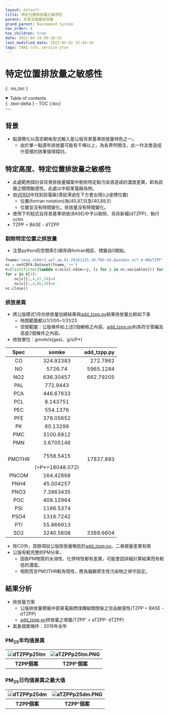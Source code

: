 ```yaml
---
layout: default
title: 特定位置排放量之敏感性
parent: 背景及增量排放量
grand_parent: Recommend System
nav_order: 4
has_children: true
date: 2022-04-18 09:28:55
last_modified_date: 2022-05-02 15:44:10
tags: CMAQ nchc_service ptse
---
```


# 特定位置排放量之敏感性
{: .no_toc }

<details open markdown="block">
  <summary>
    Table of contents
  </summary>
  {: .text-delta }
- TOC
{:toc}
</details>
---

## 背景

- 點源簡化以高空網格型式輸入是公版背景基準排放量特色之一。
  - 由於單一點源年排放量可能有千噸以上，為各界所關注，此一作法會造成什麼樣的效果值得探討。

## 特定高度、特定位置排放量之敏感性

- 此處範例探討自背景排放量檔案中剔除特定點污染源造成的濃度差異，即為該廠之關閉敏感性。此處以中部某電廠為例。
- 由[VERDI](https://sinotec2.github.io/Focus-on-Air-Quality/utilities/Graphics/VERDI)中找到該電廠(滑鼠滑過在下方會出現(i,j)座標位置)
  - 位置(fortran notation)為(40,87,5)及(40,88,5)
  - 位置並沒有時間變化。排放量沒有時間變化。
- 使用下列程式自背景基準排放(BASE)中予以剔除、另存新檔(dTZPP)、執行cctm
- TZPP = BASE - dTZPP

### 剔除特定位置之排放量

- 注意python的空間索引順序與fortran相反、標籤自0開始。

```python
fname='cmaq_cb06r3_ae7_aq.01-20181225.38.TW3-d4.BaseEms.ncf_0-8NoTZPP'
nc = netCDF4.Dataset(fname,'r+')
V=[list(filter(lambda x:nc[x].ndim==j, [i for i in nc.variables])) for j in [1,2,3,4]]
for v in V[3]:
    nc[v][:,4,87,39]=0.
    nc[v][:,4,86,39]=0.
nc.close()
```

### 排放差異

- 將公版模式1月份排放量加總結果與[add_tzpp.py](3add_OldPt.md#add_tzpppy程式說明)結果排放量比較如下表
  - 時間範圍都以1/1/00~1/31/23
  - 空間範圍：公版條件如上述2個網格之內容。[add_tzpp.py](3add_OldPt.md#add_tzpppy程式說明)則為符合管編及高度2個條件之內容。
- 排放單位：gmole/s(gas)、g/s(P*)  

|Spec|somke|add_tzpp.py|
|:-:|:-:|-:|
|CO|324.92383|272.7862|
|NO|5726.74|5965.1284|
|NO2|636.30457|662.79205|
|PAL|772.9443||
|PCA|446.67633||
|PCL|8.143751||
|PEC|554.1376||
|PFE|378.05652||
|PK|60.13299||
|PMC|3100.6912||
|PMN|3.6705146||
|PMOTHR|<p>7558.5415</p> (+P*=16048.072)|17837.893|
|PNCOM|164.42868||
|PNH4|45.004257||
|PNO3|7.3863435||
|POC|409.12964||
|PSI|1166.5374||
|PSO4|1316.7242||
|PTI|55.866913||
|SO2|3240.5608|3389.6604|

- 除CO外，其餘項目公版排放量略低於[add_tzpp.py](3add_OldPt.md#add_tzpppy程式說明)。二者總量差異有限
- 公版有較完整的PM分率，
  - 因各PM物質的水溶性、化學特性都有差異，可能會因詳細計算結果而有較低的濃度。
  - 相對而言PMOTHR較為惰性，應為偏僻原生性污染物之保守設定。

## 結果分析

- 排放量方案
  - 公版排放量模擬中部某電廠燃煤機組關閉後之空品敏感性(TZPP = BASE - dTZPP)
  - [add_tzpp.py](3add_OldPt.md#add_tzpppy程式說明)排放量之增量(TZPP' = aTZPP- dTZPP)
- 氣象個案條件：2019年全年

### PM<sub>25</sub>年均值差異

| ![dTZPPp25tm](../../assets/images/dTZPPp25tm.png) |![aTZPPp25tm.PNG](../../assets/images/aTZPPp25tm.png) |
|:--:|:--:|
| <b>TZPP個案</b>|<b>TZPP'個案</b>|

### PM<sub>25</sub>日均值差異之最大值

| ![dTZPPp25dm](../../assets/images/dTZPPp25dm.png) |![aTZPPp25dm.PNG](../../assets/images/aTZPPp25dm.png) |
|:--:|:--:|
| <b>TZPP個案</b>|<b>TZPP'個案</b>|
